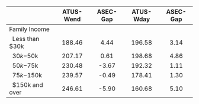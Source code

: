 
|                      |    ATUS-Wend |     ASEC-Gap |    ATUS-Wday |     ASEC-Gap |
| -------------------- | :----------: | :----------: | :----------: | :----------: |
| Family Income        |              |              |              |              |
| &nbsp;&nbsp;Less than $30k |       188.46 |         4.44 |       196.58 |         3.14 |
| &nbsp;&nbsp;$30k-$50k |       207.17 |         0.61 |       198.68 |         4.86 |
| &nbsp;&nbsp;$50k-$75k |       230.48 |        -3.67 |       192.32 |         1.11 |
| &nbsp;&nbsp;$75k-$150k |       239.57 |        -0.49 |       178.41 |         1.30 |
| &nbsp;&nbsp;$150k and over |       246.61 |        -5.90 |       160.68 |         5.10 |

